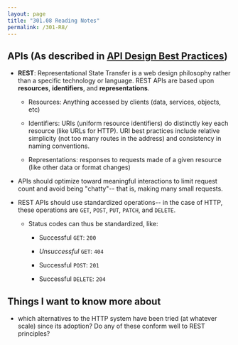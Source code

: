 ```yaml
---
layout: page
title: "301.08 Reading Notes"
permalink: /301-R8/
---
```


## APIs (As described in [API Design Best Practices](https://docs.microsoft.com/en-us/azure/architecture/best-practices/api-design))

* **REST**: Representational State Transfer is a web design philosophy rather than a specific technology or language. REST APIs are based upon **resources**, **identifiers**, and **representations**.

  * Resources: Anything accessed by clients (data, services, objects, etc)

  * Identifiers: URIs (uniform resource identifiers) do distinctly key each resource (like URLs for HTTP). URI best practices include relative simplicity (not too many routes in the address) and consistency in naming conventions.

  * Representations: responses to requests made of a given resource (like other data or format changes)

* APIs should optimize toward meaningful interactions to limit request count and avoid being "chatty"-- that is, making many small requests.

* REST APIs should use standardized operations-- in the case of HTTP, these operations are `GET`, `POST`, `PUT`, `PATCH`, and `DELETE`.

  * Status codes can thus be standardized, like:

    * Successful `GET`: `200`

    * *Unsuccessful* `GET`: `404`

    * Successful `POST`: `201`

    * Successful `DELETE`: `204`

## Things I want to know more about

* which alternatives to the HTTP system have been tried (at whatever scale) since its adoption? Do any of these conform well to REST principles?
